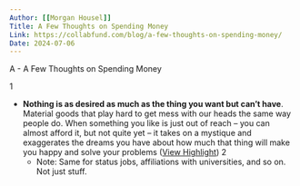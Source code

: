 ```yaml
---
Author: [[Morgan Housel]]
Title: A Few Thoughts on Spending Money
Link: https://collabfund.com/blog/a-few-thoughts-on-spending-money/
Date: 2024-07-06
---
```

A - A Few Thoughts on Spending Money

1
- **Nothing is as desired as much as the thing you want but can’t have**. Material goods that play hard to get mess with our heads the same way people do. When something you like is just out of reach – you can almost afford it, but not quite yet – it takes on a mystique and exaggerates the dreams you have about how much that thing will make you happy and solve your problems ([View Highlight](https://read.readwise.io/read/01hnjtz0ntjt4fksrgbgaegefw))
2
    - Note: Same for status jobs, affiliations with universities, and so on. Not just stuff.
